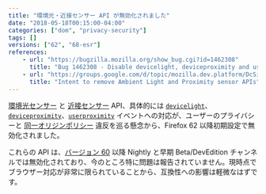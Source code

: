```yaml
---
title: "環境光・近接センサー API が無効化されました"
date: "2018-05-18T00:15:00-04:00"
categories: ["dom", "privacy-security"]
tags: []
versions: ["62", "68-esr"]
references:
    - url: "https://bugzilla.mozilla.org/show_bug.cgi?id=1462308"
      title: "Bug 1462308 - Disable devicelight, deviceproximity and userproximity events from stable"
    - url: "https://groups.google.com/d/topic/mozilla.dev.platform/DcSi_wLG4fc/discussion"
      title: "Intent to remove Ambient Light and Proximity sensor APIs"
---
```

[環境光センサー](https://developer.mozilla.org/docs/Web/API/Ambient_Light_Events) と [近接センサー](https://developer.mozilla.org/docs/Web/API/Proximity_Events) API、具体的には [`devicelight`](https://developer.mozilla.org/docs/Web/Events/devicelight)、[`deviceproximity`](https://developer.mozilla.org/docs/Web/Events/deviceproximity)、[`userproximity`](https://developer.mozilla.org/docs/Web/Events/userproximity) イベントへの対応が、ユーザーのプライバシーと [同一オリジンポリシー](https://developer.mozilla.org/docs/Web/Security/Same-origin_policy) 違反を巡る懸念から、Firefox 62 以降初期設定で無効化されました。

これらの API は、[バージョン 60](https://www.fxsitecompat.dev/ja/docs/2018/various-device-sensor-apis-are-now-deprecated/) 以降 Nightly と早期 Beta/DevEdition チャンネルでは無効化されており、今のところ特に問題は報告されていません。現時点でブラウザー対応が非常に限られていることから、互換性への影響は軽微なはずです。
